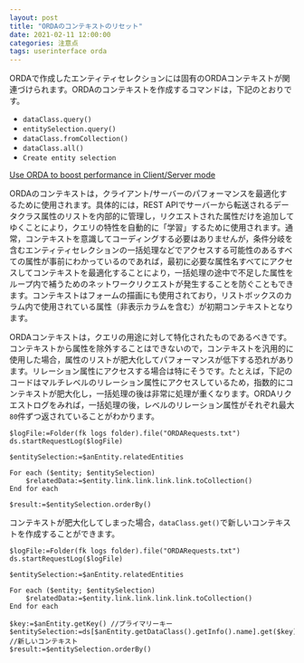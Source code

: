 ```yaml
---
layout: post
title: "ORDAのコンテキストのリセット"
date: 2021-02-11 12:00:00
categories: 注意点
tags: userinterface orda
---
```


ORDAで作成したエンティティセレクションには固有のORDAコンテキストが関連づけられます。ORDAのコンテキストを作成するコマンドは，下記のとおりです。

* `dataClass.query()`
* `entitySelection.query()`
* `dataClass.fromCollection()`
* `dataClass.all()`
* `Create entity selection`

<i class="fa fa-external-link" aria-hidden="true"></i> [Use ORDA to boost performance in Client/Server mode](https://blog.4d.com/use-orda-to-boost-performance-in-client-server-mode/)

ORDAのコンテキストは，クライアント/サーバーのパフォーマンスを最適化するために使用されます。具体的には，REST APIでサーバーから転送されるデータクラス属性のリストを内部的に管理し，リクエストされた属性だけを追加してゆくことにより，クエリの特性を自動的に「学習」するために使用されます。通常，コンテキストを意識してコーディングする必要はありませんが，条件分岐を含むエンティティセレクションの一括処理などでアクセスする可能性のあるすべての属性が事前にわかっているのであれば，最初に必要な属性名すべてにアクセスしてコンテキストを最適化することにより，一括処理の途中で不足した属性をループ内で補うためのネットワークリクエストが発生することを防ぐこともできます。コンテキストはフォームの描画にも使用されており，リストボックスのカラム内で使用されている属性（非表示カラムを含む）が初期コンテキストとなります。

ORDAコンテキストは，クエリの用途に対して特化されたものであるべきです。コンテキストから属性を除外することはできないので，コンテキストを汎用的に使用した場合，属性のリストが肥大化してパフォーマンスが低下する恐れがあります。リレーション属性にアクセスする場合は特にそうです。たとえば，下記のコードはマルチレベルのリレーション属性にアクセスしているため，指数的にコンテキストが肥大化し，一括処理の後は非常に処理が重くなります。ORDAリクエストログをみれば，一括処理の後，レベルのリレーション属性がそれぞれ最大`80`件ずつ返されていることがわかります。

```4d
$logFile:=Folder(fk logs folder).file("ORDARequests.txt")
ds.startRequestLog($logFile)

$entitySelection:=$anEntity.relatedEntities

For each ($entity; $entitySelection)
    $relatedData:=$entity.link.link.link.link.toCollection()
End for each

$result:=$entitySelection.orderBy()
```

コンテキストが肥大化してしまった場合，`dataClass.get()`で新しいコンテキストを作成することができます。

```4d
$logFile:=Folder(fk logs folder).file("ORDARequests.txt")
ds.startRequestLog($logFile)

$entitySelection:=$anEntity.relatedEntities

For each ($entity; $entitySelection)
    $relatedData:=$entity.link.link.link.link.toCollection()
End for each

$key:=$anEntity.getKey() //プライマリーキー
$entitySelection:=ds[$anEntity.getDataClass().getInfo().name].get($key) //新しいコンテキスト
$result:=$entitySelection.orderBy()
```
